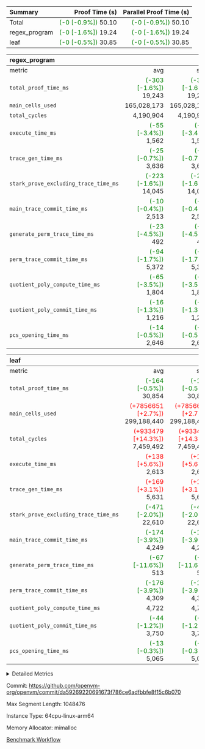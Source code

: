 | Summary | Proof Time (s) | Parallel Proof Time (s) |
|:---|---:|---:|
| Total | <span style='color: green'>(-0 [-0.9%])</span> 50.10 | <span style='color: green'>(-0 [-0.9%])</span> 50.10 |
| regex_program | <span style='color: green'>(-0 [-1.6%])</span> 19.24 | <span style='color: green'>(-0 [-1.6%])</span> 19.24 |
| leaf | <span style='color: green'>(-0 [-0.5%])</span> 30.85 | <span style='color: green'>(-0 [-0.5%])</span> 30.85 |


| regex_program |||||
|:---|---:|---:|---:|---:|
|metric|avg|sum|max|min|
| `total_proof_time_ms ` | <span style='color: green'>(-303 [-1.6%])</span> 19,243 | <span style='color: green'>(-303 [-1.6%])</span> 19,243 | <span style='color: green'>(-303 [-1.6%])</span> 19,243 | <span style='color: green'>(-303 [-1.6%])</span> 19,243 |
| `main_cells_used     ` |  165,028,173 |  165,028,173 |  165,028,173 |  165,028,173 |
| `total_cycles        ` |  4,190,904 |  4,190,904 |  4,190,904 |  4,190,904 |
| `execute_time_ms     ` | <span style='color: green'>(-55 [-3.4%])</span> 1,562 | <span style='color: green'>(-55 [-3.4%])</span> 1,562 | <span style='color: green'>(-55 [-3.4%])</span> 1,562 | <span style='color: green'>(-55 [-3.4%])</span> 1,562 |
| `trace_gen_time_ms   ` | <span style='color: green'>(-25 [-0.7%])</span> 3,636 | <span style='color: green'>(-25 [-0.7%])</span> 3,636 | <span style='color: green'>(-25 [-0.7%])</span> 3,636 | <span style='color: green'>(-25 [-0.7%])</span> 3,636 |
| `stark_prove_excluding_trace_time_ms` | <span style='color: green'>(-223 [-1.6%])</span> 14,045 | <span style='color: green'>(-223 [-1.6%])</span> 14,045 | <span style='color: green'>(-223 [-1.6%])</span> 14,045 | <span style='color: green'>(-223 [-1.6%])</span> 14,045 |
| `main_trace_commit_time_ms` | <span style='color: green'>(-10 [-0.4%])</span> 2,513 | <span style='color: green'>(-10 [-0.4%])</span> 2,513 | <span style='color: green'>(-10 [-0.4%])</span> 2,513 | <span style='color: green'>(-10 [-0.4%])</span> 2,513 |
| `generate_perm_trace_time_ms` | <span style='color: green'>(-23 [-4.5%])</span> 492 | <span style='color: green'>(-23 [-4.5%])</span> 492 | <span style='color: green'>(-23 [-4.5%])</span> 492 | <span style='color: green'>(-23 [-4.5%])</span> 492 |
| `perm_trace_commit_time_ms` | <span style='color: green'>(-94 [-1.7%])</span> 5,372 | <span style='color: green'>(-94 [-1.7%])</span> 5,372 | <span style='color: green'>(-94 [-1.7%])</span> 5,372 | <span style='color: green'>(-94 [-1.7%])</span> 5,372 |
| `quotient_poly_compute_time_ms` | <span style='color: green'>(-65 [-3.5%])</span> 1,804 | <span style='color: green'>(-65 [-3.5%])</span> 1,804 | <span style='color: green'>(-65 [-3.5%])</span> 1,804 | <span style='color: green'>(-65 [-3.5%])</span> 1,804 |
| `quotient_poly_commit_time_ms` | <span style='color: green'>(-16 [-1.3%])</span> 1,216 | <span style='color: green'>(-16 [-1.3%])</span> 1,216 | <span style='color: green'>(-16 [-1.3%])</span> 1,216 | <span style='color: green'>(-16 [-1.3%])</span> 1,216 |
| `pcs_opening_time_ms ` | <span style='color: green'>(-14 [-0.5%])</span> 2,646 | <span style='color: green'>(-14 [-0.5%])</span> 2,646 | <span style='color: green'>(-14 [-0.5%])</span> 2,646 | <span style='color: green'>(-14 [-0.5%])</span> 2,646 |

| leaf |||||
|:---|---:|---:|---:|---:|
|metric|avg|sum|max|min|
| `total_proof_time_ms ` | <span style='color: green'>(-164 [-0.5%])</span> 30,854 | <span style='color: green'>(-164 [-0.5%])</span> 30,854 | <span style='color: green'>(-164 [-0.5%])</span> 30,854 | <span style='color: green'>(-164 [-0.5%])</span> 30,854 |
| `main_cells_used     ` | <span style='color: red'>(+7856651 [+2.7%])</span> 299,188,440 | <span style='color: red'>(+7856651 [+2.7%])</span> 299,188,440 | <span style='color: red'>(+7856651 [+2.7%])</span> 299,188,440 | <span style='color: red'>(+7856651 [+2.7%])</span> 299,188,440 |
| `total_cycles        ` | <span style='color: red'>(+933479 [+14.3%])</span> 7,459,492 | <span style='color: red'>(+933479 [+14.3%])</span> 7,459,492 | <span style='color: red'>(+933479 [+14.3%])</span> 7,459,492 | <span style='color: red'>(+933479 [+14.3%])</span> 7,459,492 |
| `execute_time_ms     ` | <span style='color: red'>(+138 [+5.6%])</span> 2,613 | <span style='color: red'>(+138 [+5.6%])</span> 2,613 | <span style='color: red'>(+138 [+5.6%])</span> 2,613 | <span style='color: red'>(+138 [+5.6%])</span> 2,613 |
| `trace_gen_time_ms   ` | <span style='color: red'>(+169 [+3.1%])</span> 5,631 | <span style='color: red'>(+169 [+3.1%])</span> 5,631 | <span style='color: red'>(+169 [+3.1%])</span> 5,631 | <span style='color: red'>(+169 [+3.1%])</span> 5,631 |
| `stark_prove_excluding_trace_time_ms` | <span style='color: green'>(-471 [-2.0%])</span> 22,610 | <span style='color: green'>(-471 [-2.0%])</span> 22,610 | <span style='color: green'>(-471 [-2.0%])</span> 22,610 | <span style='color: green'>(-471 [-2.0%])</span> 22,610 |
| `main_trace_commit_time_ms` | <span style='color: green'>(-174 [-3.9%])</span> 4,249 | <span style='color: green'>(-174 [-3.9%])</span> 4,249 | <span style='color: green'>(-174 [-3.9%])</span> 4,249 | <span style='color: green'>(-174 [-3.9%])</span> 4,249 |
| `generate_perm_trace_time_ms` | <span style='color: green'>(-67 [-11.6%])</span> 513 | <span style='color: green'>(-67 [-11.6%])</span> 513 | <span style='color: green'>(-67 [-11.6%])</span> 513 | <span style='color: green'>(-67 [-11.6%])</span> 513 |
| `perm_trace_commit_time_ms` | <span style='color: green'>(-176 [-3.9%])</span> 4,309 | <span style='color: green'>(-176 [-3.9%])</span> 4,309 | <span style='color: green'>(-176 [-3.9%])</span> 4,309 | <span style='color: green'>(-176 [-3.9%])</span> 4,309 |
| `quotient_poly_compute_time_ms` |  4,722 |  4,722 |  4,722 |  4,722 |
| `quotient_poly_commit_time_ms` | <span style='color: green'>(-44 [-1.2%])</span> 3,750 | <span style='color: green'>(-44 [-1.2%])</span> 3,750 | <span style='color: green'>(-44 [-1.2%])</span> 3,750 | <span style='color: green'>(-44 [-1.2%])</span> 3,750 |
| `pcs_opening_time_ms ` | <span style='color: green'>(-13 [-0.3%])</span> 5,065 | <span style='color: green'>(-13 [-0.3%])</span> 5,065 | <span style='color: green'>(-13 [-0.3%])</span> 5,065 | <span style='color: green'>(-13 [-0.3%])</span> 5,065 |



<details>
<summary>Detailed Metrics</summary>

| group | num_segments | keygen_time_ms | commit_exe_time_ms |
| --- | --- | --- | --- |
| regex_program | 1 | 728 | 48 | 

| group | air_name | quotient_deg | interactions | constraints |
| --- | --- | --- | --- | --- |
| leaf | AccessAdapterAir<2> | 4 | 5 | 12 | 
| leaf | AccessAdapterAir<4> | 4 | 5 | 12 | 
| leaf | AccessAdapterAir<8> | 4 | 5 | 12 | 
| leaf | FriReducedOpeningAir | 4 | 35 | 59 | 
| leaf | NativePoseidon2Air<BabyBearParameters>, 1> | 4 | 31 | 302 | 
| leaf | PhantomAir | 4 | 3 | 4 | 
| leaf | ProgramAir | 1 | 1 | 4 | 
| leaf | VariableRangeCheckerAir | 1 | 1 | 4 | 
| leaf | VmAirWrapper<BranchNativeAdapterAir, BranchEqualCoreAir<1> | 2 | 11 | 23 | 
| leaf | VmAirWrapper<JalNativeAdapterAir, JalCoreAir> | 4 | 7 | 6 | 
| leaf | VmAirWrapper<NativeAdapterAir<2, 0>, PublicValuesCoreAir> | 4 | 11 | 23 | 
| leaf | VmAirWrapper<NativeAdapterAir<2, 1>, FieldArithmeticCoreAir> | 4 | 15 | 23 | 
| leaf | VmAirWrapper<NativeLoadStoreAdapterAir<1>, NativeLoadStoreCoreAir<1> | 4 | 15 | 24 | 
| leaf | VmAirWrapper<NativeVectorizedAdapterAir<4>, FieldExtensionCoreAir> | 4 | 15 | 23 | 
| leaf | VmConnectorAir | 4 | 3 | 8 | 
| leaf | VolatileBoundaryAir | 4 | 4 | 16 | 
| regex_program | AccessAdapterAir<16> | 2 | 5 | 14 | 
| regex_program | AccessAdapterAir<2> | 2 | 5 | 14 | 
| regex_program | AccessAdapterAir<32> | 2 | 5 | 14 | 
| regex_program | AccessAdapterAir<4> | 2 | 5 | 14 | 
| regex_program | AccessAdapterAir<64> | 2 | 5 | 14 | 
| regex_program | AccessAdapterAir<8> | 2 | 5 | 14 | 
| regex_program | BitwiseOperationLookupAir<8> | 2 | 2 | 4 | 
| regex_program | KeccakVmAir | 2 | 321 | 4,571 | 
| regex_program | MemoryMerkleAir<8> | 2 | 4 | 40 | 
| regex_program | PersistentBoundaryAir<8> | 2 | 3 | 6 | 
| regex_program | PhantomAir | 2 | 3 | 5 | 
| regex_program | Poseidon2PeripheryAir<BabyBearParameters>, 1> | 2 | 1 | 286 | 
| regex_program | ProgramAir | 1 | 1 | 4 | 
| regex_program | RangeTupleCheckerAir<2> | 1 | 1 | 4 | 
| regex_program | VariableRangeCheckerAir | 1 | 1 | 4 | 
| regex_program | VmAirWrapper<Rv32BaseAluAdapterAir, BaseAluCoreAir<4, 8> | 2 | 19 | 43 | 
| regex_program | VmAirWrapper<Rv32BaseAluAdapterAir, LessThanCoreAir<4, 8> | 2 | 17 | 39 | 
| regex_program | VmAirWrapper<Rv32BaseAluAdapterAir, ShiftCoreAir<4, 8> | 2 | 23 | 90 | 
| regex_program | VmAirWrapper<Rv32BranchAdapterAir, BranchEqualCoreAir<4> | 2 | 11 | 25 | 
| regex_program | VmAirWrapper<Rv32BranchAdapterAir, BranchLessThanCoreAir<4, 8> | 2 | 13 | 41 | 
| regex_program | VmAirWrapper<Rv32CondRdWriteAdapterAir, Rv32JalLuiCoreAir> | 2 | 10 | 22 | 
| regex_program | VmAirWrapper<Rv32HintStoreAdapterAir, Rv32HintStoreCoreAir> | 2 | 15 | 17 | 
| regex_program | VmAirWrapper<Rv32JalrAdapterAir, Rv32JalrCoreAir> | 2 | 16 | 20 | 
| regex_program | VmAirWrapper<Rv32LoadStoreAdapterAir, LoadSignExtendCoreAir<4, 8> | 2 | 18 | 33 | 
| regex_program | VmAirWrapper<Rv32LoadStoreAdapterAir, LoadStoreCoreAir<4> | 2 | 17 | 38 | 
| regex_program | VmAirWrapper<Rv32MultAdapterAir, DivRemCoreAir<4, 8> | 2 | 25 | 88 | 
| regex_program | VmAirWrapper<Rv32MultAdapterAir, MulHCoreAir<4, 8> | 2 | 24 | 38 | 
| regex_program | VmAirWrapper<Rv32MultAdapterAir, MultiplicationCoreAir<4, 8> | 2 | 19 | 26 | 
| regex_program | VmAirWrapper<Rv32RdWriteAdapterAir, Rv32AuipcCoreAir> | 2 | 11 | 15 | 
| regex_program | VmConnectorAir | 2 | 3 | 9 | 

| group | air_name | idx | rows | prep_cols | perm_cols | main_cols | cells |
| --- | --- | --- | --- | --- | --- | --- | --- |
| leaf | AccessAdapterAir<2> | 0 | 2,097,152 |  | 16 | 11 | 56,623,104 | 
| leaf | AccessAdapterAir<4> | 0 | 1,048,576 |  | 16 | 13 | 30,408,704 | 
| leaf | AccessAdapterAir<8> | 0 | 131,072 |  | 16 | 17 | 4,325,376 | 
| leaf | FriReducedOpeningAir | 0 | 1,048,576 |  | 76 | 64 | 146,800,640 | 
| leaf | NativePoseidon2Air<BabyBearParameters>, 1> | 0 | 65,536 |  | 36 | 348 | 25,165,824 | 
| leaf | PhantomAir | 0 | 32,768 |  | 8 | 6 | 458,752 | 
| leaf | ProgramAir | 0 | 524,288 |  | 8 | 10 | 9,437,184 | 
| leaf | VariableRangeCheckerAir | 0 | 262,144 | 2 | 8 | 1 | 2,359,296 | 
| leaf | VmAirWrapper<BranchNativeAdapterAir, BranchEqualCoreAir<1> | 0 | 2,097,152 |  | 28 | 23 | 106,954,752 | 
| leaf | VmAirWrapper<JalNativeAdapterAir, JalCoreAir> | 0 | 131,072 |  | 12 | 10 | 2,883,584 | 
| leaf | VmAirWrapper<NativeAdapterAir<2, 0>, PublicValuesCoreAir> | 0 | 64 |  | 16 | 23 | 2,496 | 
| leaf | VmAirWrapper<NativeAdapterAir<2, 1>, FieldArithmeticCoreAir> | 0 | 4,194,304 |  | 20 | 30 | 209,715,200 | 
| leaf | VmAirWrapper<NativeLoadStoreAdapterAir<1>, NativeLoadStoreCoreAir<1> | 0 | 2,097,152 |  | 20 | 31 | 106,954,752 | 
| leaf | VmAirWrapper<NativeVectorizedAdapterAir<4>, FieldExtensionCoreAir> | 0 | 131,072 |  | 20 | 40 | 7,864,320 | 
| leaf | VmConnectorAir | 0 | 2 | 1 | 8 | 4 | 24 | 
| leaf | VolatileBoundaryAir | 0 | 1,048,576 |  | 8 | 11 | 19,922,944 | 

| group | air_name | segment | rows | prep_cols | perm_cols | main_cols | cells |
| --- | --- | --- | --- | --- | --- | --- | --- |
| regex_program | AccessAdapterAir<2> | 0 | 64 |  | 24 | 11 | 2,240 | 
| regex_program | AccessAdapterAir<4> | 0 | 32 |  | 24 | 13 | 1,184 | 
| regex_program | AccessAdapterAir<8> | 0 | 131,072 |  | 24 | 17 | 5,373,952 | 
| regex_program | BitwiseOperationLookupAir<8> | 0 | 65,536 | 3 | 8 | 2 | 655,360 | 
| regex_program | KeccakVmAir | 0 | 32 |  | 1,288 | 3,164 | 142,464 | 
| regex_program | MemoryMerkleAir<8> | 0 | 131,072 |  | 20 | 32 | 6,815,744 | 
| regex_program | PersistentBoundaryAir<8> | 0 | 131,072 |  | 12 | 20 | 4,194,304 | 
| regex_program | PhantomAir | 0 | 512 |  | 12 | 6 | 9,216 | 
| regex_program | Poseidon2PeripheryAir<BabyBearParameters>, 1> | 0 | 16,384 |  | 8 | 300 | 5,046,272 | 
| regex_program | ProgramAir | 0 | 131,072 |  | 8 | 10 | 2,359,296 | 
| regex_program | RangeTupleCheckerAir<2> | 0 | 524,288 | 2 | 8 | 1 | 4,718,592 | 
| regex_program | VariableRangeCheckerAir | 0 | 262,144 | 2 | 8 | 1 | 2,359,296 | 
| regex_program | VmAirWrapper<Rv32BaseAluAdapterAir, BaseAluCoreAir<4, 8> | 0 | 2,097,152 |  | 80 | 36 | 243,269,632 | 
| regex_program | VmAirWrapper<Rv32BaseAluAdapterAir, LessThanCoreAir<4, 8> | 0 | 65,536 |  | 40 | 37 | 5,046,272 | 
| regex_program | VmAirWrapper<Rv32BaseAluAdapterAir, ShiftCoreAir<4, 8> | 0 | 262,144 |  | 52 | 53 | 27,525,120 | 
| regex_program | VmAirWrapper<Rv32BranchAdapterAir, BranchEqualCoreAir<4> | 0 | 524,288 |  | 48 | 26 | 38,797,312 | 
| regex_program | VmAirWrapper<Rv32BranchAdapterAir, BranchLessThanCoreAir<4, 8> | 0 | 262,144 |  | 56 | 32 | 23,068,672 | 
| regex_program | VmAirWrapper<Rv32CondRdWriteAdapterAir, Rv32JalLuiCoreAir> | 0 | 131,072 |  | 44 | 18 | 8,126,464 | 
| regex_program | VmAirWrapper<Rv32HintStoreAdapterAir, Rv32HintStoreCoreAir> | 0 | 16,384 |  | 36 | 26 | 1,015,808 | 
| regex_program | VmAirWrapper<Rv32JalrAdapterAir, Rv32JalrCoreAir> | 0 | 131,072 |  | 36 | 28 | 8,388,608 | 
| regex_program | VmAirWrapper<Rv32LoadStoreAdapterAir, LoadSignExtendCoreAir<4, 8> | 0 | 1,024 |  | 76 | 35 | 113,664 | 
| regex_program | VmAirWrapper<Rv32LoadStoreAdapterAir, LoadStoreCoreAir<4> | 0 | 2,097,152 |  | 72 | 40 | 234,881,024 | 
| regex_program | VmAirWrapper<Rv32MultAdapterAir, DivRemCoreAir<4, 8> | 0 | 128 |  | 104 | 57 | 20,608 | 
| regex_program | VmAirWrapper<Rv32MultAdapterAir, MulHCoreAir<4, 8> | 0 | 256 |  | 100 | 39 | 35,584 | 
| regex_program | VmAirWrapper<Rv32MultAdapterAir, MultiplicationCoreAir<4, 8> | 0 | 65,536 |  | 80 | 31 | 7,274,496 | 
| regex_program | VmAirWrapper<Rv32RdWriteAdapterAir, Rv32AuipcCoreAir> | 0 | 65,536 |  | 28 | 21 | 3,211,264 | 
| regex_program | VmConnectorAir | 0 | 2 | 1 | 12 | 4 | 32 | 

| group | idx | trace_gen_time_ms | total_proof_time_ms | total_cycles | total_cells | stark_prove_excluding_trace_time_ms | quotient_poly_compute_time_ms | quotient_poly_commit_time_ms | perm_trace_commit_time_ms | pcs_opening_time_ms | main_trace_commit_time_ms | main_cells_used | generate_perm_trace_time_ms | execute_time_ms |
| --- | --- | --- | --- | --- | --- | --- | --- | --- | --- | --- | --- | --- | --- | --- |
| leaf | 0 | 5,631 | 30,854 | 7,459,492 | 729,876,952 | 22,610 | 4,722 | 3,750 | 4,309 | 5,065 | 4,249 | 299,188,440 | 513 | 2,613 | 

| group | segment | trace_gen_time_ms | total_proof_time_ms | total_cycles | total_cells | stark_prove_excluding_trace_time_ms | quotient_poly_compute_time_ms | quotient_poly_commit_time_ms | perm_trace_commit_time_ms | pcs_opening_time_ms | main_trace_commit_time_ms | main_cells_used | generate_perm_trace_time_ms | execute_time_ms |
| --- | --- | --- | --- | --- | --- | --- | --- | --- | --- | --- | --- | --- | --- | --- |
| regex_program | 0 | 3,636 | 19,243 | 4,190,904 | 632,452,480 | 14,045 | 1,804 | 1,216 | 5,372 | 2,646 | 2,513 | 165,028,173 | 492 | 1,562 | 

</details>


Commit: https://github.com/openvm-org/openvm/commit/da59269220691673f786ce6adfbbfe8f15c6b070

Max Segment Length: 1048476

Instance Type: 64cpu-linux-arm64

Memory Allocator: mimalloc

[Benchmark Workflow](https://github.com/openvm-org/openvm/actions/runs/12665230541)
